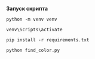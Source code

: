 **Запуск скрипта**

`python -m venv venv`

`venv\Scripts\activate`

`pip install -r requirements.txt`

`python find_color.py`
